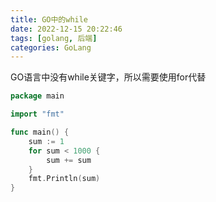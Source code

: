 ```yaml
---
title: GO中的while
date: 2022-12-15 20:22:46
tags: [golang, 后端]
categories: GoLang
---
```


GO语言中没有while关键字，所以需要使用for代替
```go
package main

import "fmt"

func main() {
	sum := 1
	for sum < 1000 {
		sum += sum
	}
	fmt.Println(sum)
}

```

